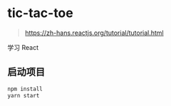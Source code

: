 # tic-tac-toe

> https://zh-hans.reactjs.org/tutorial/tutorial.html

学习 React

## 启动项目

```sh
npm install
yarn start
````
